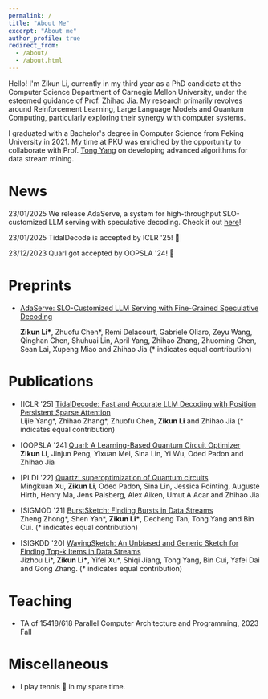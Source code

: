 ```yaml
---
permalink: /
title: "About Me"
excerpt: "About me"
author_profile: true
redirect_from: 
  - /about/
  - /about.html
---
```


Hello! I'm Zikun Li, currently in my third year as a PhD candidate at the Computer Science Department of Carnegie Mellon University, under the esteemed guidance of Prof. [Zhihao Jia](https://www.cs.cmu.edu/~zhihaoj2/). My research primarily revolves around Reinforcement Learning, Large Language Models and Quantum Computing, particularly exploring their synergy with computer systems.

I graduated with a Bachelor's degree in Computer Science from Peking University in 2021. My time at PKU was enriched by the opportunity to collaborate with Prof. [Tong Yang](http://net.pku.edu.cn/~yangtong/) on developing advanced algorithms for data stream mining.

# News

23/01/2025 We release AdaServe, a system for high-throughput SLO-customized LLM serving with speculative decoding. Check it out [here](https://arxiv.org/abs/2501.12162v1)!

23/01/2025 TidalDecode is accepted by ICLR '25! &#127882;

23/12/2023 Quarl got accepted by OOPSLA '24! &#127882;

# Preprints

- [AdaServe: SLO-Customized LLM Serving with Fine-Grained Speculative Decoding](https://arxiv.org/abs/2501.12162v1)
  
  <b>Zikun Li\*</b>, Zhuofu Chen\*, Remi Delacourt, Gabriele Oliaro, Zeyu Wang, Qinghan Chen, Shuhuai Lin, April Yang, Zhihao Zhang, Zhuoming Chen, Sean Lai, Xupeng Miao and Zhihao Jia (\* indicates equal contribution)



# Publications

- \[ICLR '25\] [TidalDecode: Fast and Accurate LLM Decoding with Position Persistent Sparse Attention](https://arxiv.org/abs/2410.05076)  
  Lijie Yang\*, Zhihao Zhang\*, Zhuofu Chen, <b>Zikun Li</b> and Zhihao Jia (\* indicates equal contribution)

- \[OOPSLA '24\] [Quarl: A Learning-Based Quantum Circuit Optimizer](https://arxiv.org/abs/2307.10120)  
  <b>Zikun Li</b>, Jinjun Peng, Yixuan Mei, Sina Lin, Yi Wu, Oded Padon and Zhihao Jia

- \[PLDI '22\] [Quartz: superoptimization of Quantum circuits](https://dl.acm.org/doi/pdf/10.1145/3519939.3523433)  
  Mingkuan Xu, <b>Zikun Li</b>, Oded Padon, Sina Lin, Jessica Pointing, Auguste Hirth, Henry Ma, Jens Palsberg, Alex Aiken, Umut A Acar and Zhihao Jia

- \[SIGMOD '21\] [BurstSketch: Finding Bursts in Data Streams](https://dl.acm.org/doi/abs/10.1145/3448016.3452775)  
  Zheng Zhong\*, Shen Yan\*, <b>Zikun Li\*</b>, Decheng Tan, Tong Yang and Bin Cui. (\* indicates equal contribution)

- \[SIGKDD '20\] [WavingSketch: An Unbiased and Generic Sketch for Finding Top-k Items in Data Streams](https://dl.acm.org/doi/abs/10.1145/3394486.3403208)  
  Jizhou Li\*, <b>Zikun Li\*</b>, Yifei Xu\*, Shiqi Jiang, Tong Yang, Bin Cui, Yafei Dai and Gong Zhang. (\* indicates equal contribution)  

# Teaching

- TA of 15418/618 Parallel Computer Architecture and Programming, 2023 Fall 

# Miscellaneous

- I play tennis &#129358; in my spare time.